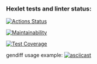 ### Hexlet tests and linter status:
[![Actions Status](https://github.com/NoFate35/python-project-50/actions/workflows/hexlet-check.yml/badge.svg)](https://github.com/NoFate35/python-project-50/actions)

[![Maintainability](https://api.codeclimate.com/v1/badges/88870cbac3ce923e8b25/maintainability)](https://codeclimate.com/github/NoFate35/python-project-50/maintainability)

[![Test Coverage](https://api.codeclimate.com/v1/badges/88870cbac3ce923e8b25/test_coverage)](https://codeclimate.com/github/NoFate35/python-project-50/test_coverage)


gendiff usage example:
[![asciicast](https://asciinema.org/a/Rax4KLnnAboRmskouGbnnmuQW.svg)](https://asciinema.org/a/Rax4KLnnAboRmskouGbnnmuQW)
